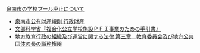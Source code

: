 [泉南市の学校プール廃止について](https://github.com/okmksato/matome/blob/main/sennan/gyouseizaisan.md)  
- [泉南市公有財産規則 行政財産](https://github.com/okmksato/matome/blob/main/sennan/gyouseizaisan.md#%E6%B3%89%E5%8D%97%E5%B8%82%E5%85%AC%E6%9C%89%E8%B2%A1%E7%94%A3%E8%A6%8F%E5%89%87)
- [文部科学省『複合化公立学校施設ＰＦＩ事業のための手引書』](https://github.com/okmksato/matome/blob/main/sennan/gyouseizaisan.md#%E6%96%87%E9%83%A8%E7%A7%91%E5%AD%A6%E7%9C%81%E8%A4%87%E5%90%88%E5%8C%96%E5%85%AC%E7%AB%8B%E5%AD%A6%E6%A0%A1%E6%96%BD%E8%A8%AD%EF%BD%90%EF%BD%86%EF%BD%89%E4%BA%8B%E6%A5%AD%E3%81%AE%E3%81%9F%E3%82%81%E3%81%AE%E6%89%8B%E5%BC%95%E6%9B%B8)
- [地方教育行政の組織及び運営に関する法律 第三章　教育委員会及び地方公共団体の長の職務権限](https://github.com/okmksato/matome/blob/main/sennan/gyouseizaisan.md#%E5%9C%B0%E6%96%B9%E6%95%99%E8%82%B2%E8%A1%8C%E6%94%BF%E3%81%AE%E7%B5%84%E7%B9%94%E5%8F%8A%E3%81%B3%E9%81%8B%E5%96%B6%E3%81%AB%E9%96%A2%E3%81%99%E3%82%8B%E6%B3%95%E5%BE%8B)
